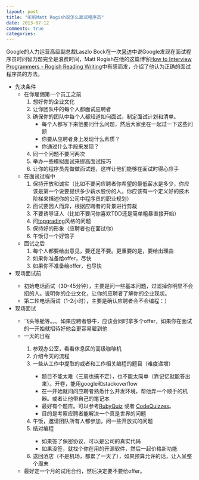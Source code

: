 ```yaml
---
layout: post
title: "听听Matt Rogish说怎么面试程序员"
date: 2013-07-12
comments: true
categories: 
---
```

<p>Google的人力运营高级副总裁Laszlo Bock在一次<a href="http://www.nytimes.com/2013/06/20/business/in-head-hunting-big-data-may-not-be-such-a-big-deal.html?_r=0">采访</a>中说Google发现在面试程序员时问智力题完全是浪费时间，Matt Rogish在他的这篇博客<a href="http://mattrogish.com/blog/2013/06/26/how-to-interview-programmers/">How to Interview Programmers - Rogish Reading Writing</a>中有感而发，介绍了他认为正确的面试程序员的方法。</p>  <ul>   <li>先决条件      <ul>       <li>在你雇佣第一个员工之前          <ol>           <li>想好你的企业文化 </li>            <li>让你团队中的每个人都面试应聘者 </li>            <li>确保你的团队中每个人都知道如何面试，制定面试计划和清单。              <ul>               <li>每个人都写下来他要问什么问题，然后大家坐在一起过一下这些问题 </li>                <li>你要从应聘者身上发现什么素质？ </li>                <li>你通过什么手段来发现？ </li>             </ul>           </li>            <li>同一个问题不要问两次 </li>            <li>举办一些模拟面试来提高面试技巧 </li>            <li>让你的程序员先做做面试题，这样让他们能够在面试时得心应手 </li>         </ol>       </li>        <li>在面试过程中          <ol>           <li>保持开放和诚实（比如不要问应聘者你希望的最低薪水是多少，你应该是第一个说要提供多少薪水股份的人。你应该有一个定义好的技术阶梯来描述你的公司中程序员的职业规划） </li>            <li>面试要因人而异，根据应聘者的背景进行剪裁 </li>            <li>不要诱导证人（比如不要问你喜欢TDD还是简单粗暴直接开始） </li>            <li>问<a href="http://www.strategicdirectionsconference.com/sites/default/files/Abbreviated%20Topgrading%20Interview%20Guide.pdf">topgrading</a>风格的问题 </li>            <li>保持好的形象（应聘者也在面试你） </li>            <li>午饭订一个好馆子 </li>         </ol>       </li>        <li>面试之后          <ol>           <li>每个人都要给出意见，要还是不要。更重要的是，要给出理由 </li>            <li>如果你准备给offer，尽快 </li>            <li>如果你不准备给offer，也尽快 </li>         </ol>       </li>     </ul>   </li>    <li>现场面试前 </li>    <ul>     <li>初始电话面试（30-45分钟），主要是问一些基本问题，过滤掉你明显不会招的人。说明你的企业文化，让你的应聘者了解你的企业现状。 </li>      <li>第二轮电话面试（1-2小时），主要是确认应聘者会不会编程：）</li>   </ul>    <li>现场面试</li>    <ul>     <li>飞头等舱等。。。如果应聘者够牛，应该会同时拿多个offer，如果你在面试的一开始就招待好他会更容易雇到他</li>      <li>一天的日程</li>      <ol>       <li>参观办公室，看看休息区的高级咖啡机</li>        <li>介绍今天的流程</li>        <li>一些从工作中提取的或者和工作相关编程的题目（难度递增）</li>        <ul>         <li>题目不能太难（三周也搞不定），也不能太简单（靠记忆就能答出来）。开卷，能用google和stackoverflow</li>          <li>在一开始就问问应聘者熟悉什么开发环境，帮他弄一个顺手的机器。或者让他带自己的笔记本</li>          <li>最好有个题库。可以参考<a href="http://rubyquiz.strd6.com/">RubyQuiz</a> 或者 <a href="http://www.codequizzes.com/">CodeQuizzes</a>。</li>          <li>目的是考察应聘者能解决一个真是世界的问题</li>       </ul>        <li>午饭，邀请团队所有人都参加，问一些开放式的问题</li>        <li>结对编程</li>        <ul>         <li>如果签了保密协议，可以是公司的真实代码</li>          <li>如果没签，就找个你在用的开源软件，然后一起价格新功能</li>       </ul>        <li>送回酒店（不是机场，都累了一天了），如果预算允许的话，让人呆整个周末</li>     </ol>      <li>最好定一个月的试用合约，然后决定要不要给offer。</li>   </ul> </ul>